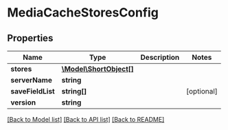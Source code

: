# MediaCacheStoresConfig

## Properties
Name | Type | Description | Notes
------------ | ------------- | ------------- | -------------
**stores** | [**\Model\ShortObject[]**](ShortObject.md) |  | 
**serverName** | **string** |  | 
**saveFieldList** | **string[]** |  | [optional] 
**version** | **string** |  | 

[[Back to Model list]](../README.md#documentation-for-models) [[Back to API list]](../README.md#documentation-for-api-endpoints) [[Back to README]](../README.md)



